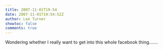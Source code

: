 ```yaml
---
title: 2007-11-01T19-54
date: 2007-11-01T19:54:52Z
author: Lee Turner
showtoc: false
comments: true
---
```


Wondering whether I really want to get into this whole facebook thing.......

